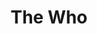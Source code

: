 ---
title: "The Who"
summary: "The Who is an English rock band formed in London in 1964. Its core lineup consisted of lead vocalist Roger Daltrey, guitarist Pete Townshend, bassist John Entwistle and drummer Keith Moon. They are considered one of the most influential rock bands of the 20th century, and have sold over 100 million records worldwide. Their contributions to rock music include the development of the Marshall Stack, large public address systems, the use of synthesisers, Entwistle's and Moon's influential playing styles, Townshend's feedback and power chord guitar technique, and the development of the rock opera. They are cited as an influence by many hard rock, punk, power pop and mod bands. The Who were inducted into the Rock and Roll Hall of Fame in 1990. The Who developed from an earlier group, the Detours, and established themselves as part of the pop art and mod movements, featuring auto-destructive art by destroying guitars and drums on stage. Their first single as the Who, \"I Can't Explain\" , reached the UK top ten, and was followed by a string of hit singles including \"My Generation\" , \"Substitute\" and \"Happy Jack\" . In 1967, they performed at the Monterey Pop Festival and released \"I Can See for Miles\", their only US top-ten single. The group's 1969 concept album Tommy included the single \"Pinball Wizard\" and was a critical and commercial success.
Further festival appearances at Woodstock and the Isle of Wight, along with the concert album Live at Leeds , established their reputation as a respected rock act. The success put pressure on lead songwriter Townshend, and the follow-up to Tommy, Lifehouse, was abandoned. Songs from the project made up Who's Next , including the hits \"Won't Get Fooled Again\", \"Baba O'Riley\", and \"Behind Blue Eyes\". The group released another concept album, Quadrophenia , as a celebration of their mod roots, and oversaw the film adaptation of Tommy . They continued to tour to large audiences before semi-retiring from live performances at the end of 1976. The release of Who Are You was overshadowed by Moon's death shortly after.
Kenney Jones replaced Moon and the group resumed touring, and released a film adaptation of Quadrophenia and the retrospective documentary The Kids Are Alright. After Townshend became weary of the group, they split in 1983. The Who occasionally re-formed for live appearances such as Live Aid in 1985, a 25th-anniversary tour in 1989 and a tour of Quadrophenia in 1996–1997. A full reunion began in 1999, with drummer Zak Starkey. After Entwistle's death in 2002, plans for a new album were delayed until 2006, with Endless Wire. Since Entwistle's death, the Who have continued to perform and tour, most commonly with Starkey on drums, Pino Palladino on bass, and Pete's brother Simon Townshend on second guitar and backing vocals. In 2019, the group released the album Who and toured with a symphony orchestra."
image: "the-who.jpg"
apple_music_artist_url: "https://music.apple.com/gb/artist/the-who/61499"
wikipedia_url: "https://en.wikipedia.org/wiki/The_Who"
---